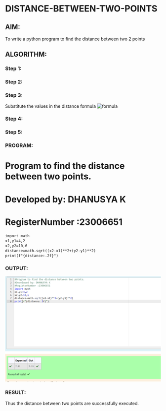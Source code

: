 # DISTANCE-BETWEEN-TWO-POINTS

## AIM:
To write a python program to find the distance between two 2 points
## ALGORITHM:
### Step 1: 
### Step 2: 
### Step 3: 
Substitute the values in the distance formula  ![formula](/formula.JPG)
### Step 4: 
### Step 5: 
### PROGRAM:
# Program to find the distance between two points.
# Developed by: DHANUSYA K
# RegisterNumber :23006651
~~~
import math
x1,y1=4,2
x2,y2=10,6
distance=math.sqrt((x2-x1)**2+(y2-y1)**2)
print(f"{distance:.2f}")
~~~

### OUTPUT:
![Alt text](<Distance between two points.png>)


### RESULT:
 Thus the distance between two points are successfully executed.